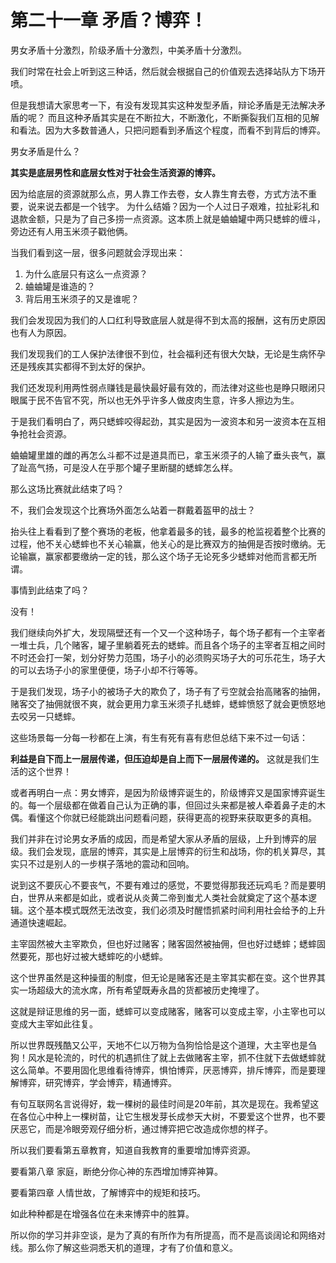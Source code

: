 # 第二十一章 矛盾？博弈！

男女矛盾十分激烈，阶级矛盾十分激烈，中美矛盾十分激烈。

我们时常在社会上听到这三种话，然后就会根据自己的价值观去选择站队方下场开喷。

但是我想请大家思考一下，有没有发现其实这种发型矛盾，辩论矛盾是无法解决矛盾的呢？
而且这种矛盾其实是在不断拉大，不断激化，不断撕裂我们互相的见解和看法。因为大多数普通人，只把问题看到矛盾这个程度，而看不到背后的博弈。

男女矛盾是什么？

**其实是底层男性和底层女性对于社会生活资源的博弈。**

因为给底层的资源就那么点，男人靠工作去卷，女人靠生育去卷，方式方法不重要，说来说去都是一个钱字。
为什么结婚？因为一个人过日子艰难，拉扯彩礼和退款金额，只是为了自己多捞一点资源。这本质上就是蛐蛐罐中两只蟋蟀的缠斗，旁边还有人用玉米须子戳他俩。

当我们看到这一层，很多问题就会浮现出来：

1.	为什么底层只有这么一点资源？
2.	蛐蛐罐是谁造的？
3.	背后用玉米须子的又是谁呢？


我们会发现因为我们的人口红利导致底层人就是得不到太高的报酬，这有历史原因也有人为原因。

我们发现我们的工人保护法律很不到位，社会福利还有很大欠缺，无论是生病怀孕还是残疾其实都得不到太好的保护。

我们还发现利用两性弱点赚钱是最快最好最有效的，而法律对这些也是睁只眼闭只眼属于民不告官不究，所以也无外乎许多人做皮肉生意，许多人擦边为生。

于是我们看明白了，两只蟋蟀咬得起劲，其实是因为一波资本和另一波资本在互相争抢社会资源。

蛐蛐罐里雄的雌的再怎么斗都不过是道具而已，拿玉米须子的人输了垂头丧气，赢了趾高气扬，可是没人在乎那个罐子里断腿的蟋蟀怎么样。

那么这场比赛就此结束了吗？

不，我们会发现这个比赛场外面怎么站着一群戴着盔甲的战士？

抬头往上看看到了整个赛场的老板，他拿着最多的钱，最多的枪监视着整个比赛的过程，他不关心蟋蟀也不关心输赢，他关心的是比赛双方的抽佣是否按时缴纳。无论输赢，赢家都要缴纳一定的钱，那么这个场子无论死多少蟋蟀对他而言都无所谓。

事情到此结束了吗？

没有！

我们继续向外扩大，发现隔壁还有一个又一个这种场子，每个场子都有一个主宰者一堆士兵，几个赌客，罐子里躺着死去的蟋蟀。而且各个场子的主宰者互相之间时不时还会打一架，划分好势力范围，场子小的必须购买场子大的可乐花生，场子大的可以去场子小的家里便便，场子小却不行等等。

于是我们发现，场子小的被场子大的欺负了，场子有了亏空就会抬高赌客的抽佣，赌客交了抽佣就很不爽，就会更用力拿玉米须子扎蟋蟀，蟋蟀愤怒了就会更愤怒地去咬另一只蟋蟀。

这些场景每一分每一秒都在上演，有生有死有喜有悲但总结下来不过一句话：

**利益是自下而上一层层传递，但压迫却是自上而下一层层传递的。** 这就是我们生活的这个世界！

或者再明白一点：男女博弈，是因为阶级博弈诞生的，阶级博弈又是国家博弈诞生的。每一个层级都在做着自己认为正确的事，但回过头来都是被人牵着鼻子走的木偶。看懂这个你就已经能跳出问题看问题，获得更高的视野来获取更多的真相。

我们并非在讨论男女矛盾的成因，而是希望大家从矛盾的层级，上升到博弈的层级。我们会发现，底层的博弈，其实是上层博弈的衍生和战场，你的机关算尽，其实只不过是别人的一步棋子落地的震动和回响。

说到这不要灰心不要丧气，不要有难过的感觉，不要觉得那我还玩鸡毛？而是要明白，世界从来都是如此，或者说从炎黄二帝到蚩尤人类社会就奠定了这个基本逻辑。这个基本模式既然无法改变，我们必须及时醒悟抓紧时间利用社会给予的上升通道快速崛起。

主宰固然被大主宰欺负，但也好过赌客；赌客固然被抽佣，但也好过蟋蟀；蟋蟀固然要死，那也好过被大蟋蟀吃的小蟋蟀。

这个世界虽然是这种操蛋的制度，但无论是赌客还是主宰其实都在变。这个世界其实一场超级大的流水席，所有希望既寿永昌的货都被历史掩埋了。

这就是辩证思维的另一面，蟋蟀可以变成赌客，赌客可以变成主宰，小主宰也可以变成大主宰如此往复。

所以世界既残酷又公平，天地不仁以万物为刍狗恰恰是这个道理，大主宰也是刍狗！风水是轮流的，时代的机遇抓住了就上去做赌客主宰，抓不住就下去做蟋蟀就这么简单。不要用固化思维看待博弈，惧怕博弈，厌恶博弈，排斥博弈，而是要理解博弈，研究博弈，学会博弈，精通博弈。

有句互联网名言说得好，栽一棵树的最佳时间是20年前，其次是现在。我希望这在各位心中种上一棵树苗，让它生根发芽长成参天大树，不要爱这个世界，也不要厌恶它，而是冷眼旁观仔细分析，通过博弈把它改造成你想的样子。

所以我们要看第五章教育，知道自我教育的重要增加博弈资源。

要看第八章 家庭，断绝分你心神的东西增加博弈神算。

要看第四章 人情世故，了解博弈中的规矩和技巧。

如此种种都是在增强各位在未来博弈中的胜算。

所以你的学习并非空谈，是为了真的有所作为有所提高，而不是高谈阔论和网络对线。那么你了解这些洞悉天机的道理，才有了价值和意义。
